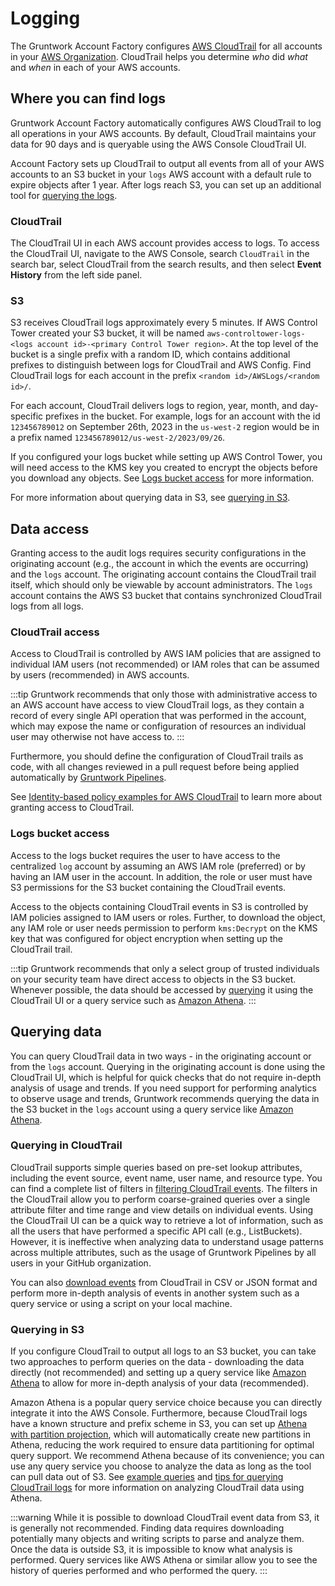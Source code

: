 # Logging

The Gruntwork Account Factory configures [AWS CloudTrail](https://aws.amazon.com/cloudtrail/) for all accounts in your [AWS Organization](https://aws.amazon.com/organizations/). CloudTrail helps you determine _who_ did _what_ and _when_ in each of your AWS accounts.

## Where you can find logs

Gruntwork Account Factory automatically configures AWS CloudTrail to log all operations in your AWS accounts. By default, CloudTrail maintains your data for 90 days and is queryable using the AWS Console CloudTrail UI.

Account Factory sets up CloudTrail to output all events from all of your AWS accounts to an S3 bucket in your `logs` AWS account with a default rule to expire objects after 1 year. After logs reach S3, you can set up an additional tool for [querying the logs](#querying-data).

### CloudTrail

The CloudTrail UI in each AWS account provides access to logs. To access the CloudTrail UI, navigate to the AWS Console, search `CloudTrail` in the search bar, select CloudTrail from the search results, and then select **Event History** from the left side panel.

### S3

S3 receives CloudTrail logs approximately every 5 minutes. If AWS Control Tower created your S3 bucket, it will be named `aws-controltower-logs-<logs account id>-<primary Control Tower region>`. At the top level of the bucket is a single prefix with a random ID, which contains additional prefixes to distinguish between logs for CloudTrail and AWS Config. Find CloudTrail logs for each account in the prefix `<random id>/AWSLogs/<random id>/`.

For each account, CloudTrail delivers logs to region, year, month, and day-specific prefixes in the bucket. For example, logs for an account with the id `123456789012` on September 26th, 2023 in the `us-west-2` region would be in a prefix named `123456789012/us-west-2/2023/09/26`.

If you configured your logs bucket while setting up AWS Control Tower, you will need access to the KMS key you created to encrypt the objects before you download any objects. See [Logs bucket access](#logs-bucket-access) for more information.

For more information about querying data in S3, see [querying in S3](#querying-in-s3).

## Data access

Granting access to the audit logs requires security configurations in the originating account (e.g., the account in which the events are occurring) and the `logs` account. The originating account contains the CloudTrail trail itself, which should only be viewable by account administrators. The `logs` account contains the AWS S3 bucket that contains synchronized CloudTrail logs from all logs.

### CloudTrail access

Access to CloudTrail is controlled by AWS IAM policies that are assigned to individual IAM users (not recommended) or IAM roles that can be assumed by users (recommended) in AWS accounts.

:::tip
Gruntwork recommends that only those with administrative access to an AWS account have access to view CloudTrail logs, as they contain a record of every single API operation that was performed in the account, which may expose the name or configuration of resources an individual user may otherwise not have access to.
:::

Furthermore, you should define the configuration of CloudTrail trails as code, with all changes reviewed in a pull request before being applied automatically by [Gruntwork Pipelines](/2.0/docs/pipelines/concepts/overview).

See [Identity-based policy examples for AWS CloudTrail](https://docs.aws.amazon.com/awscloudtrail/latest/userguide/security_iam_id-based-policy-examples.html) to learn more about granting access to CloudTrail.

### Logs bucket access

Access to the logs bucket requires the user to have access to the centralized `log` account by assuming an AWS IAM role (preferred) or by having an IAM user in the account. In addition, the role or user must have S3 permissions for the S3 bucket containing the CloudTrail events.

Access to the objects containing CloudTrail events in S3 is controlled by IAM policies assigned to IAM users or roles. Further, to download the object, any IAM role or user needs permission to perform `kms:Decrypt` on the KMS key that was configured for object encryption when setting up the CloudTrail trail.

:::tip
Gruntwork recommends that only a select group of trusted individuals on your security team have direct access to objects in the S3 bucket. Whenever possible, the data should be accessed by [querying](#querying-data) it using the CloudTrail UI or a query service such as [Amazon Athena](https://aws.amazon.com/athena/).
:::

## Querying data

You can query CloudTrail data in two ways - in the originating account or from the `logs` account. Querying in the originating account is done using the CloudTrail UI, which is helpful for quick checks that do not require in-depth analysis of usage and trends. If you need support for performing analytics to observe usage and trends, Gruntwork recommends querying the data in the S3 bucket in the `logs` account using a query service like [Amazon Athena](https://docs.aws.amazon.com/athena/latest/ug/what-is.html).

### Querying in CloudTrail

CloudTrail supports simple queries based on pre-set lookup attributes, including the event source, event name, user name, and resource type. You can find a complete list of filters in [filtering CloudTrail events](https://docs.aws.amazon.com/awscloudtrail/latest/userguide/view-cloudtrail-events-console.html#filtering-cloudtrail-events). The filters in the CloudTrail allow you to perform coarse-grained queries over a single attribute filter and time range and view details on individual events. Using the CloudTrail UI can be a quick way to retrieve a lot of information, such as all the users that have performed a specific API call (e.g., ListBuckets). However, it is ineffective when analyzing data to understand usage patterns across multiple attributes, such as the usage of Gruntwork Pipelines by all users in your GitHub organization.

You can also [download events](https://docs.aws.amazon.com/awscloudtrail/latest/userguide/view-cloudtrail-events-console.html#downloading-events) from CloudTrail in CSV or JSON format and perform more in-depth analysis of events in another system such as a query service or using a script on your local machine.

### Querying in S3

If you configure CloudTrail to output all logs to an S3 bucket, you can take two approaches to perform queries on the data - downloading the data directly (not recommended) and setting up a query service like [Amazon Athena](https://aws.amazon.com/athena/) to allow for more in-depth analysis of your data (recommended).

Amazon Athena is a popular query service choice because you can directly integrate it into the AWS Console. Furthermore, because CloudTrail logs have a known structure and prefix scheme in S3, you can set up [Athena with partition projection](https://docs.aws.amazon.com/athena/latest/ug/cloudtrail-logs.html#create-cloudtrail-table-partition-projection), which will automatically create new partitions in Athena, reducing the work required to ensure data partitioning for optimal query support. We recommend Athena because of its convenience; you can use any query service you choose to analyze the data as long as the tool can pull data out of S3. See [example queries](https://docs.aws.amazon.com/athena/latest/ug/cloudtrail-logs.html#query-examples-cloudtrail-logs) and [tips for querying CloudTrail logs](https://docs.aws.amazon.com/athena/latest/ug/cloudtrail-logs.html#tips-for-querying-cloudtrail-logs) for more information on analyzing CloudTrail data using Athena.

:::warning
While it is possible to download CloudTrail event data from S3, it is generally not recommended. Finding data requires downloading potentially many objects and writing scripts to parse and analyze them. Once the data is outside S3, it is impossible to know what analysis is performed. Query services like AWS Athena or similar allow you to see the history of queries performed and who performed the query.
:::
